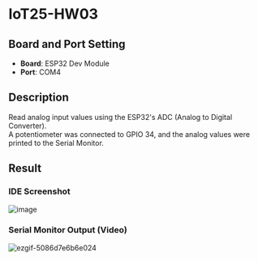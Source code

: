# IoT25-HW03

## Board and Port Setting

- **Board**: ESP32 Dev Module  
- **Port**: COM4

## Description

Read analog input values using the ESP32's ADC (Analog to Digital Converter).  
A potentiometer was connected to GPIO 34, and the analog values were printed to the Serial Monitor.

## Result

### IDE Screenshot
![image](https://github.com/user-attachments/assets/b61344c6-65da-46d3-9b12-a255b69ab0da)


### Serial Monitor Output (Video)
![ezgif-5086d7e6b6e024](https://github.com/user-attachments/assets/41e7f627-1060-40c0-96a8-08008a50dc7b)
